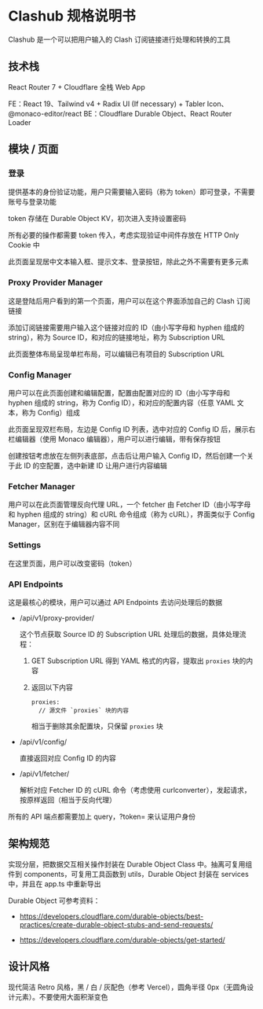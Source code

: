 # Clashub 规格说明书

Clashub 是一个可以把用户输入的 Clash 订阅链接进行处理和转换的工具

## 技术栈

React Router 7 + Cloudflare 全栈 Web App

FE：React 19、Tailwind v4 + Radix UI (If necessary) + Tabler Icon、@monaco-editor/react
BE：Cloudflare Durable Object、React Router Loader

## 模块 / 页面

### 登录

提供基本的身份验证功能，用户只需要输入密码（称为 token）即可登录，不需要账号与登录功能

token 存储在 Durable Object KV，初次进入支持设置密码

所有必要的操作都需要 token 传入，考虑实现验证中间件存放在 HTTP Only Cookie 中

此页面呈现居中文本输入框、提示文本、登录按钮，除此之外不需要有更多元素

### Proxy Provider Manager

这是登陆后用户看到的第一个页面，用户可以在这个界面添加自己的 Clash 订阅链接

添加订阅链接需要用户输入这个链接对应的 ID（由小写字母和 hyphen 组成的 string），称为 Source ID，和对应的链接地址，称为 Subscription URL

此页面整体布局呈现单栏布局，可以编辑已有项目的 Subscription URL

### Config Manager

用户可以在此页面创建和编辑配置，配置由配置对应的 ID（由小写字母和 hyphen 组成的 string，称为 Config ID），和对应的配置内容（任意 YAML 文本，称为 Config）组成

此页面呈现双栏布局，左边是 Config ID 列表，选中对应的 Config ID 后，展示右栏编辑器（使用 Monaco 编辑器），用户可以进行编辑，带有保存按钮

创建按钮考虑放在左侧列表底部，点击后让用户输入 Config ID，然后创建一个关于此 ID 的空配置，选中新建 ID 让用户进行内容编辑

### Fetcher Manager

用户可以在此页面管理反向代理 URL，一个 fetcher 由 Fetcher ID（由小写字母和 hyphen 组成的 string）和 cURL 命令组成（称为 cURL），界面类似于 Config Manager，区别在于编辑器内容不同

### Settings

在这里页面，用户可以改变密码（token）

### API Endpoints

这是最核心的模块，用户可以通过 API Endpoints 去访问处理后的数据

- /api/v1/proxy-provider/<Source ID>

  这个节点获取 Source ID 的 Subscription URL 处理后的数据，具体处理流程：
  1. GET Subscription URL 得到 YAML 格式的内容，提取出 `proxies` 块的内容
  2. 返回以下内容

     ```
     proxies:
       // 源文件 `proxies` 块的内容
     ```

     相当于删除其余配置块，只保留 `proxies` 块

- /api/v1/config/<Config ID>

  直接返回对应 Config ID 的内容

- /api/v1/fetcher/<Fetcher ID>

  解析对应 Fetcher ID 的 cURL 命令（考虑使用 curlconverter），发起请求，按原样返回（相当于反向代理）

所有的 API 端点都需要加上 query，?token=<token> 来认证用户身份

## 架构规范

实现分层，把数据交互相关操作封装在 Durable Object Class 中。抽离可复用组件到 components，可复用工具函数到 utils，Durable Object 封装在 services 中，并且在 app.ts 中重新导出

Durable Object 可参考资料：

- https://developers.cloudflare.com/durable-objects/best-practices/create-durable-object-stubs-and-send-requests/

- https://developers.cloudflare.com/durable-objects/get-started/

## 设计风格

现代简洁 Retro 风格，黑 / 白 / 灰配色（参考 Vercel），圆角半径 0px（无圆角设计元素）。不要使用大面积渐变色

